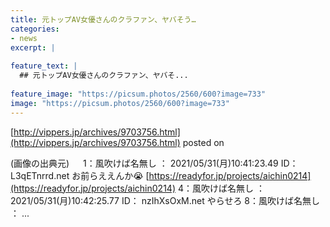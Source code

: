 ```yaml
---
title: 元トップAV女優さんのクラファン、ヤバそう…
categories:
- news
excerpt: |
  
feature_text: |
  ## 元トップAV女優さんのクラファン、ヤバそ...
  
feature_image: "https://picsum.photos/2560/600?image=733"
image: "https://picsum.photos/2560/600?image=733"
---
```


[http://vippers.jp/archives/9703756.html](http://vippers.jp/archives/9703756.html)
posted on 

<!--more-->

(画像の出典元) 　 1：風吹けば名無し ： 2021/05/31(月)10:41:23.49 ID： L3qETnrrd.net お前らええんか😭 [https://readyfor.jp/projects/aichin0214](https://readyfor.jp/projects/aichin0214) 4：風吹けば名無し ： 2021/05/31(月)10:42:25.77 ID： nzIhXsOxM.net やらせろ 8：風吹けば名無し ： ...
